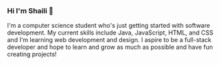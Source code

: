 ### Hi I'm Shaili 👋

<!--
**shailim/shailim** is a ✨ _special_ ✨ repository because its `README.md` (this file) appears on your GitHub profile.

Here are some ideas to get you started:

- 🔭 I’m currently working on ...
- 🌱 I’m currently learning ...
- 👯 I’m looking to collaborate on ...
- 🤔 I’m looking for help with ...
- 💬 Ask me about ...
- 📫 How to reach me: ...
- 😄 Pronouns: ...
- ⚡ Fun fact: ...
-->

I'm a computer science student who's just getting started with software development.
My current skills include Java, JavaScript, HTML, and CSS and I'm learning web development and design. 
I aspire to be a full-stack developer and hope to learn and grow as much as possible and have fun creating projects!
